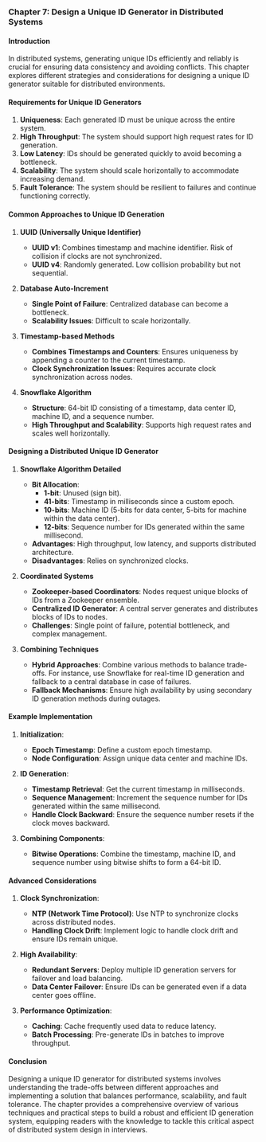 ### Chapter 7: Design a Unique ID Generator in Distributed Systems

#### Introduction
In distributed systems, generating unique IDs efficiently and reliably is crucial for ensuring data consistency and avoiding conflicts. This chapter explores different strategies and considerations for designing a unique ID generator suitable for distributed environments.

#### Requirements for Unique ID Generators
1. **Uniqueness**: Each generated ID must be unique across the entire system.
2. **High Throughput**: The system should support high request rates for ID generation.
3. **Low Latency**: IDs should be generated quickly to avoid becoming a bottleneck.
4. **Scalability**: The system should scale horizontally to accommodate increasing demand.
5. **Fault Tolerance**: The system should be resilient to failures and continue functioning correctly.

#### Common Approaches to Unique ID Generation

1. **UUID (Universally Unique Identifier)**
   - **UUID v1**: Combines timestamp and machine identifier. Risk of collision if clocks are not synchronized.
   - **UUID v4**: Randomly generated. Low collision probability but not sequential.

2. **Database Auto-Increment**
   - **Single Point of Failure**: Centralized database can become a bottleneck.
   - **Scalability Issues**: Difficult to scale horizontally.

3. **Timestamp-based Methods**
   - **Combines Timestamps and Counters**: Ensures uniqueness by appending a counter to the current timestamp.
   - **Clock Synchronization Issues**: Requires accurate clock synchronization across nodes.

4. **Snowflake Algorithm**
   - **Structure**: 64-bit ID consisting of a timestamp, data center ID, machine ID, and a sequence number.
   - **High Throughput and Scalability**: Supports high request rates and scales well horizontally.

#### Designing a Distributed Unique ID Generator

1. **Snowflake Algorithm Detailed**
   - **Bit Allocation**:
     - **1-bit**: Unused (sign bit).
     - **41-bits**: Timestamp in milliseconds since a custom epoch.
     - **10-bits**: Machine ID (5-bits for data center, 5-bits for machine within the data center).
     - **12-bits**: Sequence number for IDs generated within the same millisecond.
   - **Advantages**: High throughput, low latency, and supports distributed architecture.
   - **Disadvantages**: Relies on synchronized clocks.

2. **Coordinated Systems**
   - **Zookeeper-based Coordinators**: Nodes request unique blocks of IDs from a Zookeeper ensemble.
   - **Centralized ID Generator**: A central server generates and distributes blocks of IDs to nodes.
   - **Challenges**: Single point of failure, potential bottleneck, and complex management.

3. **Combining Techniques**
   - **Hybrid Approaches**: Combine various methods to balance trade-offs. For instance, use Snowflake for real-time ID generation and fallback to a central database in case of failures.
   - **Fallback Mechanisms**: Ensure high availability by using secondary ID generation methods during outages.

#### Example Implementation

1. **Initialization**:
   - **Epoch Timestamp**: Define a custom epoch timestamp.
   - **Node Configuration**: Assign unique data center and machine IDs.

2. **ID Generation**:
   - **Timestamp Retrieval**: Get the current timestamp in milliseconds.
   - **Sequence Management**: Increment the sequence number for IDs generated within the same millisecond.
   - **Handle Clock Backward**: Ensure the sequence number resets if the clock moves backward.

3. **Combining Components**:
   - **Bitwise Operations**: Combine the timestamp, machine ID, and sequence number using bitwise shifts to form a 64-bit ID.

#### Advanced Considerations

1. **Clock Synchronization**:
   - **NTP (Network Time Protocol)**: Use NTP to synchronize clocks across distributed nodes.
   - **Handling Clock Drift**: Implement logic to handle clock drift and ensure IDs remain unique.

2. **High Availability**:
   - **Redundant Servers**: Deploy multiple ID generation servers for failover and load balancing.
   - **Data Center Failover**: Ensure IDs can be generated even if a data center goes offline.

3. **Performance Optimization**:
   - **Caching**: Cache frequently used data to reduce latency.
   - **Batch Processing**: Pre-generate IDs in batches to improve throughput.

#### Conclusion
Designing a unique ID generator for distributed systems involves understanding the trade-offs between different approaches and implementing a solution that balances performance, scalability, and fault tolerance. The chapter provides a comprehensive overview of various techniques and practical steps to build a robust and efficient ID generation system, equipping readers with the knowledge to tackle this critical aspect of distributed system design in interviews.
